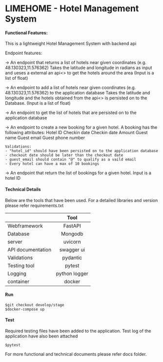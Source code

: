# LIMEHOME - Hotel Management System 

####  Functional Features:


This is a lightweight Hotel Management System with backend api

Endpoint features:

-> An endpoint that returns a list of hotels near given coordinates (e.g. 48.130323,11.576362)
Takes the latitude and longitude in radians as input and ueses a external an api<> to get the hotels around the area (Input is a list of float)

-> An endpoint to add a list of hotels near given coordinates (e.g. 48.130323,11.576362) to the application database
Takes the latitude and longitude and the hotels obtained from the api<> is persisted on to the Database. (Input is a list of float)

-> An endpoint to get the list of hotels that are persisted on to the application database


-> An endpoint to create a new booking for a given hotel.
A booking has the following attributes:
Hotel ID
Checkin date
Checkin date
Amount
Guest name
Guest email
Guest phone number

    Validations:
    - "hotel_id" should have been persisted on to the application database
    - checkout date should be later than the checkout date
    - guest_email should contain "@" to qualify as a vaild email
    - Every hotel can have a max of 10 bookings

-> An endpoint that return the list of bookings for a given hotel.
    Input is a hotel ID

#### Technical Details

Below are the tools that have been used. For a detailed libraries and version please refer requirements.txt


|         | Tool           |   
| ------------- |:-------------:| 
| Webframework      | FastAPI | 
| Database      | Mongodb      | 
| server | uvicorn      | 
| API documentation | swagger ui      |
| Validations | pydantic      | 
| Testing tool | pytest      | 
| Logging  | python logger      | 
| container | docker      | 

#### Run
```
$git checkout develop/stage
$docker-compose up 
```

#### Test
Required testing files have been added to the application. 
Test log of the application have also been attached
```
$pytest  
```

For more functional and technical documents please refer docs folder.
